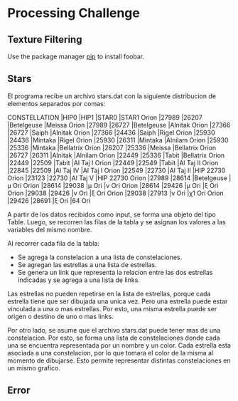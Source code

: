 # Processing Challenge

## Texture Filtering

Use the package manager [pip](https://pip.pypa.io/en/stable/) to install foobar.

## Stars

El programa recibe un archivo stars.dat con la siguiente distribucion de elementos separados por comas:

CONSTELLATION |HIP0	  |HIP1			|STAR0						|STAR1
Orion 				|27989	|26207	  |Betelgeuse			  |Meissa
Orion 				|27989	|26727	  |Betelgeuse			  |Alnitak
Orion 				|27366	|26727		|Saiph						|Alnitak
Orion 				|27366	|24436		|Saiph						|Rigel
Orion 				|25930	|24436		|Mintaka					|Rigel
Orion 				|25930	|26311		|Mintaka					|Alnilam
Orion				  |25930	|25336		|Mintaka					|Bellatrix
Orion				  |26207	|25336		|Meissa						|Bellatrix
Orion				  |26727	|26311		|Alnitak					|Alnilam
Orion				  |22449	|25336		|Tabit						|Bellatrix
Orion				  |22449	|22509		|Tabit						|Al Taj I
Orion				  |22449	|22549		|Tabit						|Al Taj II
Orion				  |22845	|22509		|Al Taj IV				|Al Taj I
Orion				  |22549	|22730		|Al Taj II				|HIP 22730
Orion				  |23123	|22730		|Al Taj V					|HIP 22730
Orion				  |27989	|28614		|Betelgeuse				|μ Ori
Orion				  |28614	|29038		|μ Ori						|ν Ori
Orion				  |28614	|29426		|μ Ori						|ξ Ori
Orion				  |29038	|29426		|ν Ori						|ξ Ori
Orion				  |29038	|27913		|ν Ori						|χ1 Ori
Orion				  |29426	|28691		|ξ Ori						|64 Ori

A partir de los datos recibidos como input, se forma una objeto del tipo Table.
Luego, se recorren las filas de la tabla y se asignan los valores a las variables del mismo nombre.

Al recorrer cada fila de la tabla:
- Se agrega la constelacion a una lista de constelaciones.
- Se agregan las estrellas a una lista de estrellas.
- Se genera un link que representa la relacion entre las dos estrellas indicadas y se agrega a una lista de links.

Las estrellas no pueden repetirse en la lista de estrellas, porque cada estrella tiene que ser dibujada una unica vez. Pero una estrella puede estar vinculada a una o mas estrellas. Por esto, una misma estrella puede ser origen o destino de uno o mas links.

Por otro lado, se asume que el archivo stars.dat puede tener mas de una constelacion. Por esto, se forma una lista de constelaciones donde cada una se encuentra representada por un nombre y un color. Cada estrella esta asociada a una constelacion, por lo que tomara el color de la misma al momento de dibujarse. Esto permite representar distintas constelaciones en un mismo grafico.

## Error


